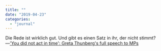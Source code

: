 ```yaml
---
title: ""
date: "2019-04-23"
categories: 
  - "journal"
---
```


Die Rede ist wirklich gut. Und gibt es einen Satz in ihr, der nicht stimmt?—['You did not act in time': Greta Thunberg's full speech to MPs](https://www.theguardian.com/environment/2019/apr/23/greta-thunberg-full-speech-to-mps-you-did-not-act-in-time)

